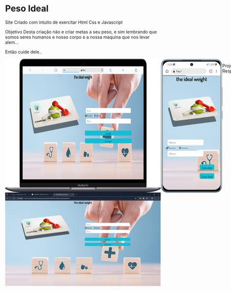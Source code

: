 <h1>Peso Ideal</h1>

<p>Site Criado com intuito de exercitar Html Css e Javascript </p>
<p>Objetivo Desta criação não e criar metas a seu peso, e sim lembrando que somos seres humanos e nosso corpo e a nossa maquina que nos levar alem...</p>
<p>Então cuide dele..</p>

<div class="box" style="display: flex;">
<img src="assets/mobile (3).png"    alt="Img Referente Site no Macbook"   style="width: 700px;"/>
<img src="assets/mobile (2).png"    alt="Img Referente Site no Celular"   style="width: 200px;" />
<p>Projeto Responsivo</p>
</div>
  <img src="assets/Ideal Weight Calculation - Google Chrome 05_02_2024 21_59_52.png"  alt="Img Referente Site no Pc"/>
